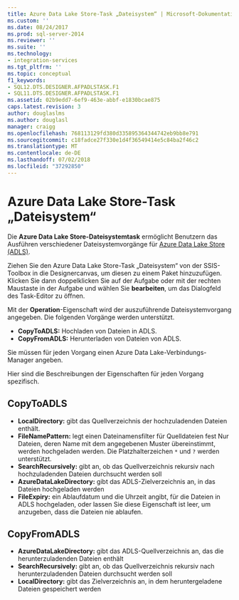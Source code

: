 ```yaml
---
title: Azure Data Lake Store-Task „Dateisystem“ | Microsoft-Dokumentation
ms.custom: ''
ms.date: 08/24/2017
ms.prod: sql-server-2014
ms.reviewer: ''
ms.suite: ''
ms.technology:
- integration-services
ms.tgt_pltfrm: ''
ms.topic: conceptual
f1_keywords:
- SQL12.DTS.DESIGNER.AFPADLSTASK.F1
- SQL11.DTS.DESIGNER.AFPADLSTASK.F1
ms.assetid: 02b9edd7-6ef9-463e-abbf-e1830bcae875
caps.latest.revision: 3
author: douglaslms
ms.author: douglasl
manager: craigg
ms.openlocfilehash: 768113129fd380d335895364344742eb9bb8e791
ms.sourcegitcommit: c18fadce27f330e1d4f36549414e5c84ba2f46c2
ms.translationtype: MT
ms.contentlocale: de-DE
ms.lasthandoff: 07/02/2018
ms.locfileid: "37292850"
---
```

# <a name="azure-data-lake-store-file-system-task"></a>Azure Data Lake Store-Task „Dateisystem“
Die **Azure Data Lake Store-Dateisystemtask** ermöglicht Benutzern das Ausführen verschiedener Dateisystemvorgänge für [Azure Data Lake Store (ADLS)](https://azure.microsoft.com/en-us/services/data-lake-store/).

Ziehen Sie den Azure Data Lake Store-Task „Dateisystem“ von der SSIS-Toolbox in die Designercanvas, um diesen zu einem Paket hinzuzufügen. Klicken Sie dann doppelklicken Sie auf der Aufgabe oder mit der rechten Maustaste in der Aufgabe und wählen Sie **bearbeiten**, um das Dialogfeld des Task-Editor zu öffnen.

Mit der **Operation**-Eigenschaft wird der auszuführende Dateisystemvorgang angegeben. Die folgenden Vorgänge werden unterstützt.

* **CopyToADLS:** Hochladen von Dateien in ADLS.
* **CopyFromADLS:** Herunterladen von Dateien von ADLS.

Sie müssen für jeden Vorgang einen Azure Data Lake-Verbindungs-Manager angeben.

Hier sind die Beschreibungen der Eigenschaften für jeden Vorgang spezifisch.

## <a name="copytoadls"></a>CopyToADLS
* **LocalDirectory:** gibt das Quellverzeichnis der hochzuladenden Dateien enthält.
* **FileNamePattern:** legt einen Dateinamensfilter für Quelldateien fest Nur Dateien, deren Name mit dem angegebenen Muster übereinstimmt, werden hochgeladen werden. Die Platzhalterzeichen `*` und `?` werden unterstützt.
* **SearchRecursively:** gibt an, ob das Quellverzeichnis rekursiv nach hochzuladenden Dateien durchsucht werden soll
* **AzureDataLakeDirectory:** gibt das ADLS-Zielverzeichnis an, in das Dateien hochgeladen werden
* **FileExpiry:** ein Ablaufdatum und die Uhrzeit angibt, für die Dateien in ADLS hochgeladen, oder lassen Sie diese Eigenschaft ist leer, um anzugeben, dass die Dateien nie ablaufen.

## <a name="copyfromadls"></a>CopyFromADLS
* **AzureDataLakeDirectory:** gibt das ADLS-Quellverzeichnis an, das die herunterzuladenden Dateien enthält
* **SearchRecursively:** gibt an, ob das Quellverzeichnis rekursiv nach herunterzuladenden Dateien durchsucht werden soll
* **LocalDirectory:** gibt das Zielverzeichnis an, in dem heruntergeladene Dateien gespeichert werden
